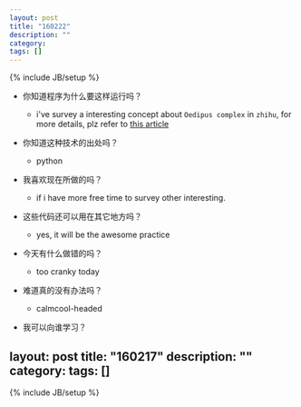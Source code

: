 ```yaml
---
layout: post
title: "160222"
description: ""
category: 
tags: []
---
```

{% include JB/setup %}

* 你知道程序为什么要这样运行吗？
  * i've survey a interesting concept about `Oedipus complex` in `zhihu`, for more details, plz refer to [this article](http://www.zhihu.com/question/25303102)

* 你知道这种技术的出处吗？
  * python

* 我喜欢现在所做的吗？
  * if i have more free time to survey other interesting.

* 这些代码还可以用在其它地方吗？
  * yes, it will be the awesome practice

* 今天有什么做错的吗？
  * too cranky today

* 难道真的没有办法吗？
  * calmcool-headed 

* 我可以向谁学习？
 
layout: post
title: "160217"
description: ""
category: 
tags: []
---
{% include JB/setup %}
